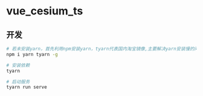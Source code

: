 # vue_cesium_ts

## 开发

```bash
# 若未安装yarn，首先利用npm安装yarn，tyarn代表国内淘宝镜像,主要解决yarn安装慢的问题
npm i yarn tyarn -g

# 安装依赖
tyarn

# 启动服务
tyarn run serve
```

